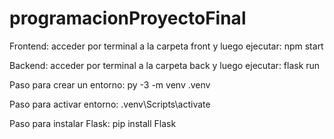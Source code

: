 # programacionProyectoFinal

Frontend: acceder por terminal a la carpeta front y luego ejecutar: npm start


Backend: acceder por terminal a la carpeta back y luego ejecutar: flask run

Paso para crear un entorno:
py -3 -m venv .venv

Paso para activar entorno:
.venv\Scripts\activate

Paso para instalar Flask:
pip install Flask
